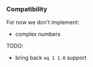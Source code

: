 ### Compatibility

For now we don't implement:
- complex numbers

TODO:
- bring back `eq 1 1.0` support
